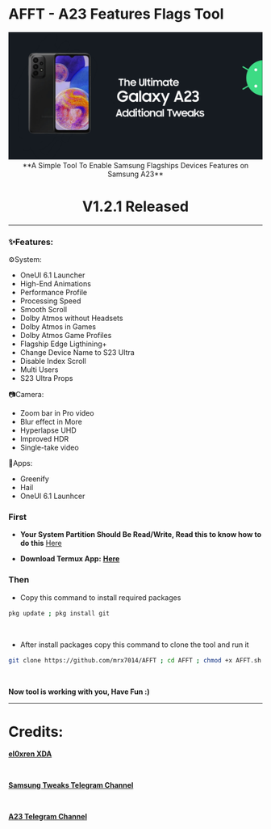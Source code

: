 # AFFT - A23 Features Flags Tool

<div align="center"><img src="banner.jpg">
**A Simple Tool To Enable Samsung Flagships Devices Features on Samsung A23**

# V1.2.1 Released

</div>

<hr>

### ✨️Features:

⚙️System:
- OneUI 6.1 Launcher
- High-End Animations
- Performance Profile
- Processing Speed
- Smooth Scroll
- Dolby Atmos without Headsets
- Dolby Atmos in Games
- Dolby Atmos Game Profiles
- Flagship Edge Ligthining+
- Change Device Name to S23 Ultra
- Disable Index Scroll
- Multi Users
- S23 Ultra Props


📷Camera:
- Zoom bar in Pro video
- Blur effect in More
- Hyperlapse UHD
- Improved HDR
- Single-take video

🤖Apps:
- Greenify
- Hail
- OneUI 6.1 Launhcer


### First

- **Your System Partition Should Be Read/Write, Read this to know how to do this** <a href="https://telegra.ph/How-to-convert-System-form-Read-Only-to-Read-Write-05-06">Here</a>

- **Download Termux App:** <a href="https://github.com/termux/termux-app/releases/download/v0.118.0/termux-app_v0.118.0+github-debug_arm64-v8a.apk">**Here**</a>

### Then

- Copy this command to install required packages
```sh
pkg update ; pkg install git
```

<br>

- After install packages copy this command to clone the tool and run it
```sh
git clone https://github.com/mrx7014/AFFT ; cd AFFT ; chmod +x AFFT.sh ; ./AFFT.sh
```

<br>

**Now tool is working with you, Have Fun :)**

<hr>

# Credits:
<a href="https://xdaforums.com/t/additional-features-for-samsung-devices.4181105/#post-83781033">**el0xren XDA**</a>

<br>

<a href="https://t.me/SamsungTweaks">**Samsung Tweaks Telegram Channel**</a>

<br>

<a href="https://t.me/A235channel">**A23 Telegram Channel**</a>

